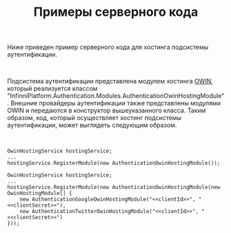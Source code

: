 ﻿---
layout: default
title: Примеры серверного кода
position: 4
categories: 
tags: 
---

Ниже приведен пример серверного кода для хостинга подсистемы аутентификации.

    

Подсистема аутентификации представлена модулем хостинга [OWIN](http://owin.org/), который реализуется классом "InfinniPlatform.Authentication.Modules.AuthenticationOwinHostingModule". Внешние провайдеры аутентификации также представлены модулями OWIN и передаются в конструктор вышеуказанного класса. Таким образом, код, который осуществляет хостинг подсистемы аутентификации, может выглядеть следующим образом.

   

```
OwinHostingService hostingService;
...
hostingService.RegisterModule(new AuthenticationOwinHostingModule());
```

```
OwinHostingService hostingService;
...
hostingService.RegisterModule(new AuthenticationOwinHostingModule(new OwinHostingModule[] {
	new AuthenticationGoogleOwinHostingModule("<<clientId>>", "<<clientSecret>>"),
	new AuthenticationTwitterOwinHostingModule("<<clientId>>", "<<clientSecret>>")
}));
```

 

 

